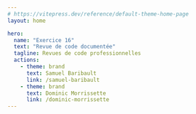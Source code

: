 ```yaml
---
# https://vitepress.dev/reference/default-theme-home-page
layout: home

hero:
  name: "Exercice 16"
  text: "Revue de code documentée"
  tagline: Revues de code professionnelles
  actions:
    - theme: brand
      text: Samuel Baribault
      link: /samuel-baribault
    - theme: brand
      text: Dominic Morrissette
      link: /dominic-morrissette
---
```

